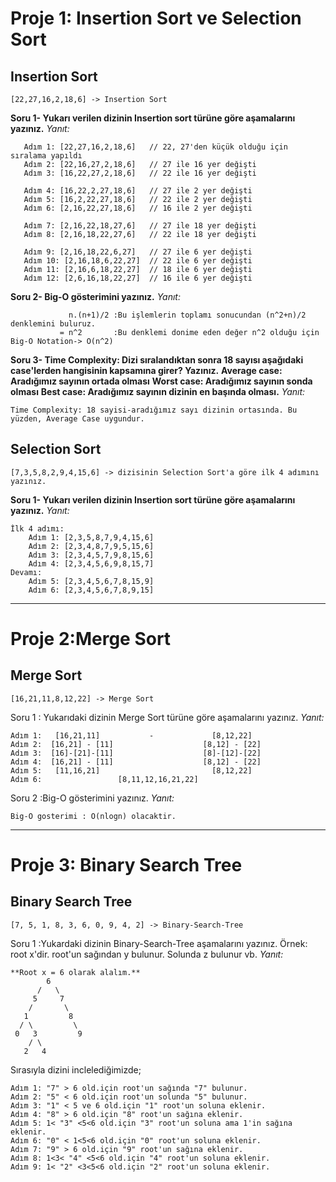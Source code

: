 # Proje 1: Insertion Sort ve Selection Sort

## Insertion Sort

``` 
[22,27,16,2,18,6] -> Insertion Sort
```
**Soru 1- Yukarı verilen dizinin Insertion sort türüne göre aşamalarını yazınız.**
*Yanıt:*
```
   Adım 1: [22,27,16,2,18,6]   // 22, 27'den küçük olduğu için sıralama yapıldı
   Adım 2: [22,16,27,2,18,6]   // 27 ile 16 yer değişti
   Adım 3: [16,22,27,2,18,6]   // 22 ile 16 yer değişti

   Adım 4: [16,22,2,27,18,6]   // 27 ile 2 yer değişti
   Adım 5: [16,2,22,27,18,6]   // 22 ile 2 yer değişti
   Adım 6: [2,16,22,27,18,6]   // 16 ile 2 yer değişti
   
   Adım 7: [2,16,22,18,27,6]   // 27 ile 18 yer değişti
   Adım 8: [2,16,18,22,27,6]   // 22 ile 18 yer değişti

   Adım 9: [2,16,18,22,6,27]   // 27 ile 6 yer değişti
   Adım 10: [2,16,18,6,22,27]  // 22 ile 6 yer değişti
   Adım 11: [2,16,6,18,22,27]  // 18 ile 6 yer değişti
   Adım 12: [2,6,16,18,22,27]  // 16 ile 6 yer değişti
```

**Soru 2- Big-O gösterimini yazınız.**
*Yanıt:*
```Big-O: İşlemler n'den 1'e kadar gideceği için, 1'den n'e kadar olan sayilarin toplami sonucu verecektir. n tane değer için yapılacak işlem n+(n-1)+(n-2)+(n-3)+.........+1 dir  
             n.(n+1)/2 :Bu işlemlerin toplamı sonucundan (n^2+n)/2 denklemini buluruz.
           = n^2       :Bu denklemi donime eden değer n^2 olduğu için Big-O Notation-> O(n^2)
```

**Soru 3- Time Complexity: Dizi sıralandıktan sonra 18 sayısı aşağıdaki case'lerden hangisinin kapsamına girer? Yazınız.**
**Average case: Aradığımız sayının ortada olması**
**Worst case: Aradığımız sayının sonda olması**
**Best case: Aradığımız sayının dizinin en başında olması.**
*Yanıt:* 
```
Time Complexity: 18 sayisi-aradığımız sayı dizinin ortasında. Bu yüzden, Average Case uygundur.
```

## Selection Sort 

```
[7,3,5,8,2,9,4,15,6] -> dizisinin Selection Sort'a göre ilk 4 adımını yazınız.
```
**Soru 1- Yukarı verilen dizinin Insertion sort türüne göre aşamalarını yazınız.**
*Yanıt:*
```
İlk 4 adımı:
    Adım 1: [2,3,5,8,7,9,4,15,6]
    Adım 2: [2,3,4,8,7,9,5,15,6]
    Adım 3: [2,3,4,5,7,9,8,15,6]
    Adım 4: [2,3,4,5,6,9,8,15,7]
Devamı:
    Adım 5: [2,3,4,5,6,7,8,15,9]
    Adım 6: [2,3,4,5,6,7,8,9,15]
```

***

# Proje 2:Merge Sort

## Merge Sort
```
[16,21,11,8,12,22] -> Merge Sort
```
Soru 1 : Yukarıdaki dizinin Merge Sort türüne göre aşamalarını yazınız.
*Yanıt:*
```
Adım 1:   [16,21,11]           -             [8,12,22]
Adım 2:  [16,21] - [11]                    [8,12] - [22]
Adım 3:  [16]-[21]-[11]                    [8]-[12]-[22]
Adım 4:  [16,21] - [11]                    [8,12] - [22]
Adım 5:   [11,16,21]                         [8,12,22]
Adım 6:                 [8,11,12,16,21,22]
```

Soru 2 :Big-O gösterimini yazınız.
*Yanıt:*
```
Big-O gosterimi : O(nlogn) olacaktir.
```

***

# Proje 3: Binary Search Tree 

## Binary Search Tree
```
[7, 5, 1, 8, 3, 6, 0, 9, 4, 2] -> Binary-Search-Tree
```
Soru 1 :Yukardaki dizinin Binary-Search-Tree aşamalarını yazınız.
Örnek: root x'dir. root'un sağından y bulunur. Solunda z bulunur vb.
*Yanıt:*
```
**Root x = 6 olarak alalım.**
        6
      /   \ 
     5     7
    /       \
   1         8
  / \         \
 0   3         9
    / \      
   2   4    
```
Sırasıyla dizini inclelediğimizde;

```
Adım 1: "7" > 6 old.için root'un sağında "7" bulunur.
Adım 2: "5" < 6 old.için root'un solunda "5" bulunur.
Adım 3: "1" < 5 ve 6 old.için "1" root'un soluna eklenir.
Adım 4: "8" > 6 old.için "8" root'un sağına eklenir.
Adım 5: 1< "3" <5<6 old.için "3" root'un soluna ama 1'in sağına eklenir.
Adım 6: "0" < 1<5<6 old.için "0" root'un soluna eklenir.
Adım 7: "9" > 6 old.için "9" root'un sağına eklenir.
Adım 8: 1<3< "4" <5<6 old.için "4" root'un soluna eklenir.
Adım 9: 1< "2" <3<5<6 old.için "2" root'un soluna eklenir.
```